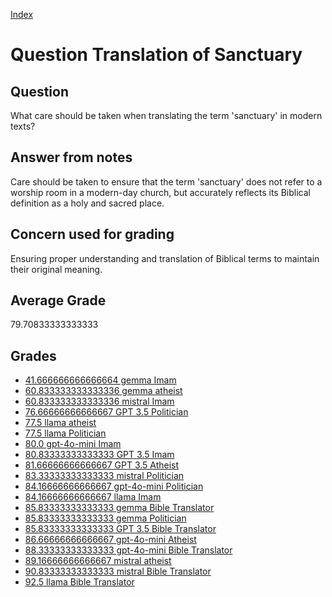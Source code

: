 
[Index](../../index.md)
# Question Translation of Sanctuary
## Question
What care should be taken when translating the term 'sanctuary' in modern texts?

## Answer from notes
Care should be taken to ensure that the term 'sanctuary' does not refer to a worship room in a modern-day church, but accurately reflects its Biblical definition as a holy and sacred place.

## Concern used for grading
Ensuring proper understanding and translation of Biblical terms to maintain their original meaning.

## Average Grade
79.70833333333333

## Grades
 * [41.666666666666664 gemma Imam](../answers/gemma_Imam/Translation_of_Sanctuary.md)
 * [60.833333333333336 gemma atheist](../answers/gemma_atheist/Translation_of_Sanctuary.md)
 * [60.833333333333336 mistral Imam](../answers/mistral_Imam/Translation_of_Sanctuary.md)
 * [76.66666666666667 GPT 3.5 Politician](../answers/GPT_3.5_Politician/Translation_of_Sanctuary.md)
 * [77.5 llama atheist](../answers/llama_atheist/Translation_of_Sanctuary.md)
 * [77.5 llama Politician](../answers/llama_Politician/Translation_of_Sanctuary.md)
 * [80.0 gpt-4o-mini Imam](../answers/gpt-4o-mini_Imam/Translation_of_Sanctuary.md)
 * [80.83333333333333 GPT 3.5 Imam](../answers/GPT_3.5_Imam/Translation_of_Sanctuary.md)
 * [81.66666666666667 GPT 3.5 Atheist](../answers/GPT_3.5_Atheist/Translation_of_Sanctuary.md)
 * [83.33333333333333 mistral Politician](../answers/mistral_Politician/Translation_of_Sanctuary.md)
 * [84.16666666666667 gpt-4o-mini Politician](../answers/gpt-4o-mini_Politician/Translation_of_Sanctuary.md)
 * [84.16666666666667 llama Imam](../answers/llama_Imam/Translation_of_Sanctuary.md)
 * [85.83333333333333 gemma Bible Translator](../answers/gemma_Bible_Translator/Translation_of_Sanctuary.md)
 * [85.83333333333333 gemma Politician](../answers/gemma_Politician/Translation_of_Sanctuary.md)
 * [85.83333333333333 GPT 3.5 Bible Translator](../answers/GPT_3.5_Bible_Translator/Translation_of_Sanctuary.md)
 * [86.66666666666667 gpt-4o-mini Atheist](../answers/gpt-4o-mini_Atheist/Translation_of_Sanctuary.md)
 * [88.33333333333333 gpt-4o-mini Bible Translator](../answers/gpt-4o-mini_Bible_Translator/Translation_of_Sanctuary.md)
 * [89.16666666666667 mistral atheist](../answers/mistral_atheist/Translation_of_Sanctuary.md)
 * [90.83333333333333 mistral Bible Translator](../answers/mistral_Bible_Translator/Translation_of_Sanctuary.md)
 * [92.5 llama Bible Translator](../answers/llama_Bible_Translator/Translation_of_Sanctuary.md)
